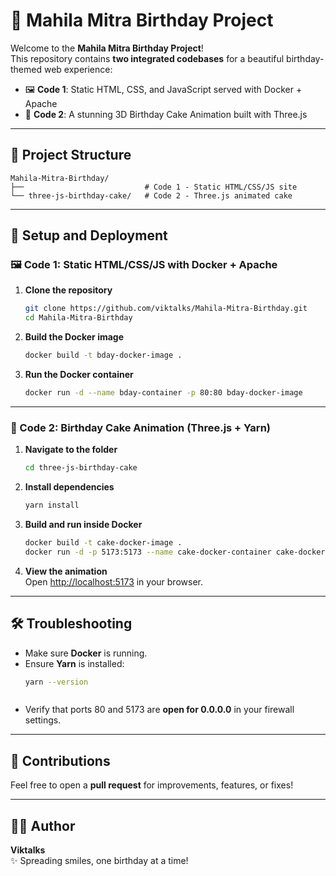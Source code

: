 
# 🎉 Mahila Mitra Birthday Project

Welcome to the **Mahila Mitra Birthday Project**!  
This repository contains **two integrated codebases** for a beautiful birthday-themed web experience:

- 🖼️ **Code 1**: Static HTML, CSS, and JavaScript served with Docker + Apache  
- 🎂 **Code 2**: A stunning 3D Birthday Cake Animation built with Three.js  

---

## 📁 Project Structure

```
Mahila-Mitra-Birthday/
├──                           # Code 1 - Static HTML/CSS/JS site
└── three-js-birthday-cake/   # Code 2 - Three.js animated cake
```

---

## 🚀 Setup and Deployment

### 🖼️ Code 1: Static HTML/CSS/JS with Docker + Apache

1. **Clone the repository**  
   ```bash
   git clone https://github.com/viktalks/Mahila-Mitra-Birthday.git
   cd Mahila-Mitra-Birthday
   ```

2. **Build the Docker image**  
   ```bash
   docker build -t bday-docker-image .
   ```

3. **Run the Docker container**  
   ```bash
   docker run -d --name bday-container -p 80:80 bday-docker-image
   ```

---

### 🎂 Code 2: Birthday Cake Animation (Three.js + Yarn)

1. **Navigate to the folder**  
   ```bash
   cd three-js-birthday-cake
   ```

2. **Install dependencies**  
   ```bash
   yarn install
   ```

3. **Build and run inside Docker**  
   ```bash
   docker build -t cake-docker-image .
   docker run -d -p 5173:5173 --name cake-docker-container cake-docker-image yarn dev --host 0.0.0.0
   ```

4. **View the animation**  
   Open [http://localhost:5173](http://localhost:5173) in your browser.

---

## 🛠️ Troubleshooting

- Make sure **Docker** is running.
- Ensure **Yarn** is installed:  
  ```bash
  yarn --version
  ```
  ```
- Verify that ports 80 and 5173 are **open for 0.0.0.0** in your firewall settings.

---

## 🤝 Contributions

Feel free to open a **pull request** for improvements, features, or fixes!

---

## 👨‍💻 Author

**Viktalks**  
✨ Spreading smiles, one birthday at a time!
